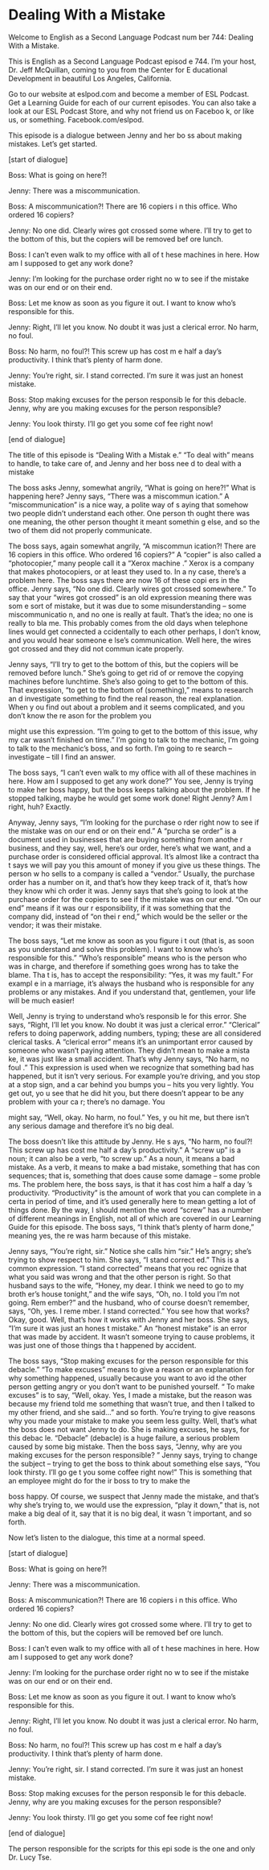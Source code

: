 # Dealing With a Mistake

Welcome to English as a Second Language Podcast num ber 744: Dealing With a Mistake.

This is English as a Second Language Podcast episod e 744.  I’m your host, Dr. Jeff McQuillan, coming to you from the Center for E ducational Development in beautiful Los Angeles, California.

Go to our website at eslpod.com and become a member  of ESL Podcast.  Get a Learning Guide for each of our current episodes.  You can also take a look at our ESL Podcast Store, and why not friend us on Faceboo k, or like us, or something. Facebook.com/eslpod.

This episode is a dialogue between Jenny and her bo ss about making mistakes. Let’s get started.

[start of dialogue]

Boss:  What is going on here?!

Jenny:  There was a miscommunication.

Boss:  A miscommunication?!  There are 16 copiers i n this office.  Who ordered 16 copiers?

Jenny:  No one did.  Clearly wires got crossed some where.  I’ll try to get to the bottom of this, but the copiers will be removed bef ore lunch.

Boss:  I can’t even walk to my office with all of t hese machines in here.  How am I supposed to get any work done?

Jenny:  I’m looking for the purchase order right no w to see if the mistake was on our end or on their end.

Boss:  Let me know as soon as you figure it out.  I  want to know who’s responsible for this.

Jenny:  Right, I’ll let you know.  No doubt it was just a clerical error.  No harm, no foul.

Boss:  No harm, no foul?!  This screw up has cost m e half a day’s productivity.  I think that’s plenty of harm done.

Jenny:  You’re right, sir.  I stand corrected.  I’m  sure it was just an honest mistake.

Boss:  Stop making excuses for the person responsib le for this debacle.  Jenny, why  are you making excuses for the person responsible?

Jenny:  You look thirsty.  I’ll go get you some cof fee right now!

[end of dialogue]

The title of this episode is “Dealing With a Mistak e.”  “To deal with” means to handle, to take care of, and Jenny and her boss nee d to deal with a mistake

The boss asks Jenny, somewhat angrily, “What is going on here?!”  What is happening here?  Jenny says, “There was a miscommun ication.”  A “miscommunication” is a nice way, a polite way of s aying that somehow two people didn’t understand each other.  One person th ought there was one meaning, the other person thought it meant somethin g else, and so the two of them did not properly communicate.

The boss says, again somewhat angrily, “A miscommun ication?!  There are 16 copiers in this office.  Who ordered 16 copiers?”  A “copier” is also called a “photocopier,” many people call it a “Xerox machine .”  Xerox is a company that makes photocopiers, or at least they used to.  In a ny case, there’s a problem here.  The boss says there are now 16 of these copi ers in the office.  Jenny says, “No one did.  Clearly wires got crossed somewhere.”   To say that your “wires got crossed” is an old expression meaning there was som e sort of mistake, but it was due to some misunderstanding – some miscommunicatio n, and no one is really at fault.  That’s the idea; no one is really to bla me.  This probably comes from the old days when telephone lines would get connected a ccidentally to each other perhaps, I don’t know, and you would hear someone e lse’s communication.  Well here, the wires got crossed and they did not commun icate properly.

Jenny says, “I’ll try to get to the bottom of this,  but the copiers will be removed before lunch.”  She’s going to get rid of or remove  the copying machines before lunchtime.  She’s also going to get to the bottom of this.  That expression, “to get to the bottom of (something),” means to research an d investigate something to find the real reason, the real explanation.  When y ou find out about a problem and it seems complicated, and you don’t know the re ason for the problem you

might use this expression.  “I’m going to get to the bottom of this issue, why my car wasn’t finished on time.”  I’m going to talk to  the mechanic, I’m going to talk to the mechanic’s boss, and so forth.  I’m going to re search – investigate – till I find an answer.

The boss says, “I can’t even walk to my office with  all of these machines in here. How am I supposed to get any work done?”  You see, Jenny is trying to make her boss happy, but the boss keeps talking about the problem.  If he stopped talking, maybe he would get some work done!  Right Jenny?  Am I right, huh? Exactly.

Anyway, Jenny says, “I’m looking for the purchase o rder right now to see if the mistake was on our end or on their end.”  A “purcha se order” is a document used in businesses that are buying something from anothe r business, and they say, well, here’s our order, here’s what we want, and a purchase order is considered official approval.  It’s almost like a contract tha t says we will pay you this amount of money if you give us these things.  The person w ho sells to a company is called a “vendor.”  Usually, the purchase order has  a number on it, and that’s how they keep track of it, that’s how they know whi ch order it was.  Jenny says that she’s going to look at the purchase order for the copiers to see if the mistake was on our end.  “On our end” means if it was our r esponsibility, if it was something that the company did, instead of “on thei r end,” which would be the seller or the vendor; it was their mistake.

The boss says, “Let me know as soon as you figure i t out (that is, as soon as you understand and solve this problem).  I want to know  who’s responsible for this.” “Who’s responsible” means who is the person who was  in charge, and therefore if something goes wrong has to take the blame.  Tha t is, has to accept the responsibility: “Yes, it was my fault.”  For exampl e in a marriage, it’s always the husband who is responsible for any problems or any mistakes.  And if you understand that, gentlemen, your life will be much easier!

Well, Jenny is trying to understand who’s responsib le for this error.  She says, “Right, I’ll let you know.  No doubt it was just a clerical error.”  “Clerical” refers to doing paperwork, adding numbers, typing; these are all considered clerical tasks. A “clerical error” means it’s an unimportant error caused by someone who wasn’t paying attention.  They didn’t mean to make a mista ke, it was just like a small accident.  That’s why Jenny says, “No harm, no foul .”  This expression is used when we recognize that something bad has happened, but it isn’t very serious. For example you’re driving, and you stop at a stop sign, and a car behind you bumps you – hits you very lightly.  You get out, yo u see that he did hit you, but there doesn’t appear to be any problem with your ca r; there’s no damage.  You

might say, “Well, okay.  No harm, no foul.”  Yes, y ou hit me, but there isn’t any serious damage and therefore it’s no big deal.

The boss doesn’t like this attitude by Jenny.  He s ays, “No harm, no foul?!  This screw up has cost me half a day’s productivity.”  A  “screw up” is a noun; it can also be a verb, “to screw up.”  As a noun, it means  a bad mistake.  As a verb, it means to make a bad mistake, something that has con sequences; that is, something that does cause some damage – some proble ms.  The problem here, the boss says, is that it has cost him a half a day ’s productivity.  “Productivity” is the amount of work that you can complete in a certa in period of time, and it’s used generally here to mean getting a lot of things  done.  By the way, I should mention the word “screw” has a number of different meanings in English, not all of which are covered in our Learning Guide for this  episode.  The boss says, “I think that’s plenty of harm done,” meaning yes, the re was harm because of this mistake.

Jenny says, “You’re right, sir.”  Notice she calls him “sir.”  He’s angry; she’s trying to show respect to him.  She says, “I stand correct ed.”  This is a common expression.  “I stand corrected” means that you rec ognize that what you said was wrong and that the other person is right.  So that husband says to the wife, “Honey, my dear.  I think we need to go to my broth er’s house tonight,” and the wife says, “Oh, no.  I told you I’m not going.  Rem ember?” and the husband, who of course doesn’t remember, says, “Oh, yes.  I reme mber.  I stand corrected.” You see how that works?  Okay, good.  Well, that’s how it works with Jenny and her boss.  She says, “I’m sure it was just an hones t mistake.”  An “honest mistake” is an error that was made by accident.  It  wasn’t someone trying to cause problems, it was just one of those things tha t happened by accident.

The boss says, “Stop making excuses for the person responsible for this debacle.”  “To make excuses” means to give a reason  or an explanation for why something happened, usually because you want to avo id the other person getting angry or you don’t want to be punished yourself.  “ To make excuses” is to say, “Well, okay.  Yes, I made a mistake, but the reason  was because my friend told me something that wasn’t true, and then I talked to  my other friend, and she said…” and so forth.  You’re trying to give reasons  why you made your mistake to make you seem less guilty.  Well, that’s what the boss does not want Jenny to do.  She is making excuses, he says, for this debac le.  “Debacle” (debacle) is a huge failure, a serious problem caused by some big mistake.  Then the boss says, “Jenny, why  are you making excuses for the person responsible? ”  Jenny says, trying to change the subject – trying to get the boss to think about something else says, “You look thirsty.  I’ll go ge t you some coffee right now!” This is something that an employee might do for the ir boss to try to make the

boss happy.  Of course, we suspect that Jenny made the mistake, and that’s why she’s trying to, we would use the expression, “play  it down,” that is, not make a big deal of it, say that it is no big deal, it wasn ’t important, and so forth.

Now let’s listen to the dialogue, this time at a normal speed.

[start of dialogue]

Boss:  What is going on here?!

Jenny:  There was a miscommunication.

Boss:  A miscommunication?!  There are 16 copiers i n this office.  Who ordered 16 copiers?

Jenny:  No one did.  Clearly wires got crossed some where.  I’ll try to get to the bottom of this, but the copiers will be removed bef ore lunch.

Boss:  I can’t even walk to my office with all of t hese machines in here.  How am I supposed to get any work done?

Jenny:  I’m looking for the purchase order right no w to see if the mistake was on our end or on their end.

Boss:  Let me know as soon as you figure it out.  I  want to know who’s responsible for this.

Jenny:  Right, I’ll let you know.  No doubt it was just a clerical error.  No harm, no foul.

Boss:  No harm, no foul?!  This screw up has cost m e half a day’s productivity.  I think that’s plenty of harm done.

Jenny:  You’re right, sir.  I stand corrected.  I’m  sure it was just an honest mistake.

Boss:  Stop making excuses for the person responsib le for this debacle.  Jenny, why  are you making excuses for the person responsible?

Jenny:  You look thirsty.  I’ll go get you some cof fee right now!

[end of dialogue]

 The person responsible for the scripts for this epi sode is the one and only Dr. Lucy Tse.






